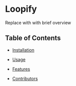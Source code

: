 # Loopify

Replace with with brief overview

## Table of Contents

- [Installation](#installation)

- [Usage](#usage)

- [Features](#features)

- [Contributors](#contributors)
